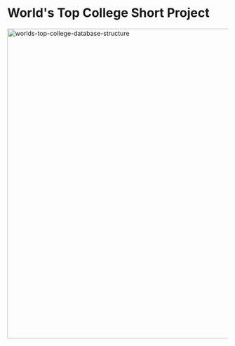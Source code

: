 # World's Top College Short Project

<img width="705" alt="worlds-top-college-database-structure" src="https://user-images.githubusercontent.com/6439751/46731502-bdfba300-cc82-11e8-9022-b47d092a7218.png">
